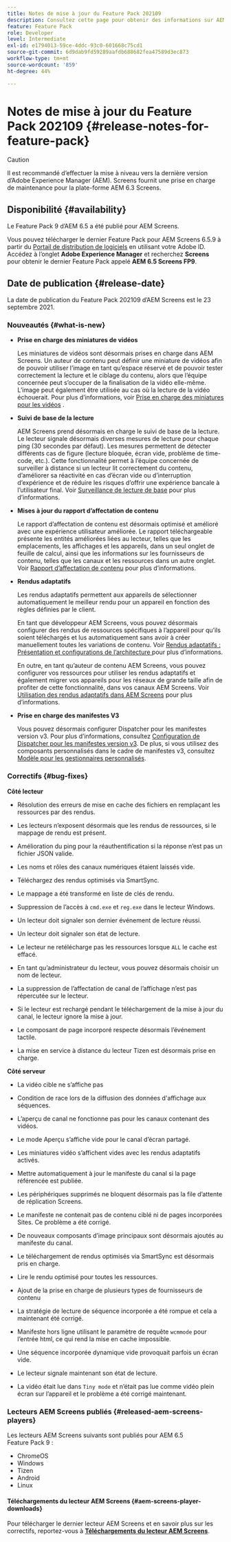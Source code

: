 ```yaml
---
title: Notes de mise à jour du Feature Pack 202109
description: Consultez cette page pour obtenir des informations sur AEM Screens Feature Pack 202109, publié le 23 septembre 2021.
feature: Feature Pack
role: Developer
level: Intermediate
exl-id: e1794013-59ce-4ddc-93c0-601668c75cd1
source-git-commit: 6d9dab9fd59289aafdb688682fea47589d3ec873
workflow-type: tm+mt
source-wordcount: '859'
ht-degree: 44%

---
```


# Notes de mise à jour du Feature Pack 202109 {#release-notes-for-feature-pack}

>[!CAUTION]
>Il est recommandé d’effectuer la mise à niveau vers la dernière version d’Adobe Experience Manager (AEM). Screens fournit une prise en charge de maintenance pour la plate-forme AEM 6.3 Screens.

## Disponibilité {#availability}

Le Feature Pack 9 d’AEM 6.5 a été publié pour AEM Screens.

Vous pouvez télécharger le dernier Feature Pack pour AEM Screens 6.5.9 à partir du [Portail de distribution de logiciels](https://experience.adobe.com/#/downloads/content/software-distribution/en/aem.html) en utilisant votre Adobe ID. Accédez à l’onglet **Adobe Experience Manager** et recherchez **Screens** pour obtenir le dernier Feature Pack appelé **AEM 6.5 Screens FP9**.

## Date de publication {#release-date}

La date de publication du Feature Pack 202109 d’AEM Screens est le 23 septembre 2021.

### Nouveautés {#what-is-new}

* **Prise en charge des miniatures de vidéos**

   Les miniatures de vidéos sont désormais prises en charge dans AEM Screens. Un auteur de contenu peut définir une miniature de vidéos afin de pouvoir utiliser l’image en tant qu’espace réservé et de pouvoir tester correctement la lecture et le ciblage du contenu, alors que l’équipe concernée peut s’occuper de la finalisation de la vidéo elle-même. L’image peut également être utilisée au cas où la lecture de la vidéo échouerait.
Pour plus d’informations, voir [Prise en charge des miniatures pour les vidéos](/help/user-guide/thumbnail-support.md) .

* **Suivi de base de la lecture**

   AEM Screens prend désormais en charge le suivi de base de la lecture. Le lecteur signale désormais diverses mesures de lecture pour chaque ping (30 secondes par défaut). Les mesures permettent de détecter différents cas de figure (lecture bloquée, écran vide, problème de time-code, etc.). Cette fonctionnalité permet à l’équipe concernée de surveiller à distance si un lecteur lit correctement du contenu, d’améliorer sa réactivité en cas d’écran vide ou d’interruption d’expérience et de réduire les risques d’offrir une expérience bancale à l’utilisateur final.
Voir [Surveillance de lecture de base](https://experienceleague.adobe.com/docs/experience-manager-screens/user-guide/administering/installing-screens-player.html?lang=en#playback-monitoring) pour plus d’informations.

* **Mises à jour du rapport d’affectation de contenu**

   Le rapport d’affectation de contenu est désormais optimisé et amélioré avec une expérience utilisateur améliorée. Le rapport téléchargeable présente les entités améliorées liées au lecteur, telles que les emplacements, les affichages et les appareils, dans un seul onglet de feuille de calcul, ainsi que les informations sur les fournisseurs de contenu, telles que les canaux et les ressources dans un autre onglet.
Voir [Rapport d’affectation de contenu](/help/user-guide/content-assignment-report.md) pour plus d’informations.

* **Rendus adaptatifs**

   Les rendus adaptatifs permettent aux appareils de sélectionner automatiquement le meilleur rendu pour un appareil en fonction des règles définies par le client.

   En tant que développeur AEM Screens, vous pouvez désormais configurer des rendus de ressources spécifiques à l’appareil pour qu’ils soient téléchargés et lus automatiquement sans avoir à créer manuellement toutes les variations de contenu. Voir [Rendus adaptatifs : Présentation et configurations de l’architecture ](/help/user-guide/adaptive-renditions.md) pour plus d’informations.

   En outre, en tant qu’auteur de contenu AEM Screens, vous pouvez configurer vos ressources pour utiliser les rendus adaptatifs et également migrer vos appareils pour les réseaux de grande taille afin de profiter de cette fonctionnalité, dans vos canaux AEM Screens. Voir [Utilisation des rendus adaptatifs dans AEM Screens](/help/user-guide/using-adaptive-renditions.md) pour plus d’informations.

* **Prise en charge des manifestes V3**

   Vous pouvez désormais configurer Dispatcher pour les manifestes version v3. Pour plus d’informations, consultez [Configuration de Dispatcher pour les manifestes version v3](https://experienceleague.adobe.com/docs/experience-manager-screens/user-guide/administering/dispatcher-configurations-aem-screens.html?lang=fr#configuring-dispatcherv3).
De plus, si vous utilisez des composants personnalisés dans le cadre de manifestes v3, consultez [Modèle pour les gestionnaires personnalisés](https://experienceleague.adobe.com/docs/experience-manager-screens/user-guide/developing/developing-custom-component-tutorial-develop.html?lang=fr#custom-handlers).


### Correctifs {#bug-fixes}

**Côté lecteur**

* Résolution des erreurs de mise en cache des fichiers en remplaçant les ressources par des rendus.

* Les lecteurs n’exposent désormais que les rendus de ressources, si le mappage de rendu est présent.

* Amélioration du ping pour la réauthentification si la réponse n’est pas un fichier JSON valide.

* Les noms et rôles des canaux numériques étaient laissés vide.

* Téléchargez des rendus optimisés via SmartSync.

* Le mappage a été transformé en liste de clés de rendu.

* Suppression de l’accès à `cmd.exe` et `reg.exe` dans le lecteur Windows.

* Un lecteur doit signaler son dernier événement de lecture réussi.

* Un lecteur doit signaler son état de lecture.

* Le lecteur ne retélécharge pas les ressources lorsque `ALL` le cache est effacé.

* En tant qu’administrateur du lecteur, vous pouvez désormais choisir un nom de lecteur.

* La suppression de l’affectation de canal de l’affichage n’est pas répercutée sur le lecteur.

* Si le lecteur est rechargé pendant le téléchargement de la mise à jour du canal, le lecteur ignore la mise à jour.

* Le composant de page incorporé respecte désormais l’événement tactile.

* La mise en service à distance du lecteur Tizen est désormais prise en charge.

**Côté serveur**

* La vidéo cible ne s’affiche pas
* Condition de race lors de la diffusion des données d&#39;affichage aux séquences.

* L’aperçu de canal ne fonctionne pas pour les canaux contenant des vidéos.

* Le mode Aperçu s’affiche vide pour le canal d’écran partagé.

* Les miniatures vidéo s’affichent vides avec les rendus adaptatifs activés.

* Mettre automatiquement à jour le manifeste du canal si la page référencée est publiée.

* Les périphériques supprimés ne bloquent désormais pas la file d’attente de réplication Screens.

* Le manifeste ne contenait pas de contenu ciblé ni de pages incorporées Sites. Ce problème a été corrigé.

* De nouveaux composants d’image principaux sont désormais ajoutés au manifeste du canal.

* Le téléchargement de rendus optimisés via SmartSync est désormais pris en charge.

* Lire le rendu optimisé pour toutes les ressources.

* Ajout de la prise en charge de plusieurs types de fournisseurs de contenu

* La stratégie de lecture de séquence incorporée a été rompue et cela a maintenant été corrigé.

* Manifeste hors ligne utilisant le paramètre de requête `wcmmode` pour l’entrée html, ce qui rend la mise en cache impossible.

* Une séquence incorporée dynamique vide provoquait parfois un écran vide.

* Le lecteur signale maintenant son état de lecture.

* La vidéo était lue dans `Tiny mode` et n’était pas lue comme vidéo plein écran sur l’appareil et le problème a été corrigé maintenant.

### Lecteurs AEM Screens publiés {#released-aem-screens-players}

Les lecteurs AEM Screens suivants sont publiés pour AEM 6.5 Feature Pack 9 :

* ChromeOS
* Windows
* Tizen
* Android
* Linux

#### Téléchargements du lecteur AEM Screens   {#aem-screens-player-downloads}

Pour télécharger le dernier lecteur AEM Screens et en savoir plus sur les correctifs, reportez-vous à **[Téléchargements du lecteur AEM Screens](https://download.macromedia.com/screens/index.html)**.
